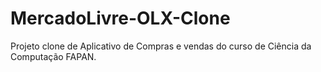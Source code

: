 # MercadoLivre-OLX-Clone

Projeto clone de Aplicativo de Compras e vendas do curso de Ciência da Computação FAPAN.
